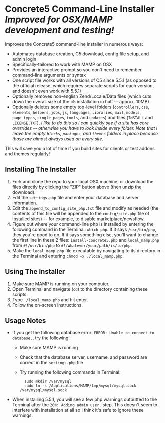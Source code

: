 # Concrete5 Command-Line Installer <br /> _Improved for OSX/MAMP development and testing!_
Improves the Concrete5 command-line installer in numerous ways:
 * Automates database creation, C5 download, config file setup, and admin login
 * Specifically-tailored to work with MAMP on OSX
 * Provides an interactive prompt so you don't need to remember command-line arguments or syntax
 * One script file works with all versions of C5 since 5.5.1 (as opposed to the official release, which requires separate scripts for each version, and doesn't even work with 5.5.1)
 * Optionally removes non-english Zend/Locale/Data files (which cuts down the overall size of the c5 installation in half -- approx. 10MB)
 * Optionally deletes some empty top-level folders (`controllers`, `css`, `elements`, `helpers`, `jobs`, `js`, `languages`, `libraries`, `mail`, `models`, `page_types`, `single_pages`, `tools`, and `updates`) and files (`INSTALL` and `LICENSE.TXT`). _I like to do this so I can quickly see if a site has core overrides -- otherwise you have to look inside every folder. Note that I leave the empty `blocks`, `packages`, and `themes` folders in place because those are almost always used on every site._

This will save you a lot of time if you build sites for clients or test addons and themes regularly!

## Installing The Installer
1. Fork and clone the repo to your local OSX machine, or download the files directly by clicking the "ZIP" button above (then unzip the download).
2. Edit the `settings.php` file and enter your database and server information.
3. Edit the `append_to_config_site_php.txt` file and modify as needed (the contents of this file will be appended to the `config/site.php` file of installed sites) -- for example, to disable marketplace/newsflow.
4. Figure out where your command-line php is installed by entering the following command in the Terminal: `which php`. If it says `/usr/bin/php`, they you're good to go. If it says something else, you'll want to change the first line in these 2 files: `install-concrete5.php` and `local_mamp.php` from `#!/usr/bin/php` to `#!/whatever/your/path/is/to/php`.
5. Make the `local_mamp.php` file executable by navigating to its directory in the Terminal and entering `chmod +x ./local_mamp.php`.

## Using The Installer
1. Make sure MAMP is running on your computer.
2. Open Terminal and navigate (`cd`) to the directory containing these scripts.
3. Type `./local_mamp.php` and hit enter.
4. Follow the on-screen instructions.

## Usage Notes
* If you get the following database error: `ERROR: Unable to connect to database.`, try the following:
    * Make sure MAMP is running
    * Check that the database server, username, and password are correct in the `settings.php` file
    * Try running the following commands in Terminal:

            sudo mkdir /var/mysql
			sudo ln -s /Applications/MAMP/tmp/mysql/mysql.sock /var/mysql/mysql.sock

* When installing 5.5.1, you will see a few php warnings outputted to the Terminal after the `20%: Adding admin user.` step. This doesn't seem to interfere with installation at all so I think it's safe to ignore these warnings.
